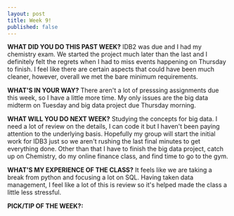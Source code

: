 ```yaml
---
layout: post
title: Week 9!
published: false
---
```


**WHAT DID YOU DO THIS PAST WEEK?** IDB2 was due and I had my chemistry exam. We started the project much later than the last and I definitely felt the regrets when I had to miss events happening on Thursday to finish. I feel like there are certain aspects that could have been much cleaner, however, overall we met the bare minimum requirements.

**WHAT'S IN YOUR WAY?** There aren't a lot of presssing assignments due this week, so I have a little more time. My only issues are the big data midterm on Tuesday and big data project due Thursday morning.

**WHAT WILL YOU DO NEXT WEEK?** Studying the concepts for big data. I need a lot of review on the details, I can code it but I haven't been paying attention to the underlying basis. Hopefully my group will start the initial work for IDB3 just so we aren't rushing the last final minutes to get everything done. Other than that I have to finish the big data project, catch up on Chemistry, do my online finance class, and find time to go to the gym.

**WHAT'S MY EXPERIENCE OF THE CLASS?** It feels like we are taking a break from python and focusing a lot on SQL. Having taken data management, I feel like a lot of this is review so it's helped made the class a little less stressful.

**PICK/TIP OF THE WEEK?:** 
